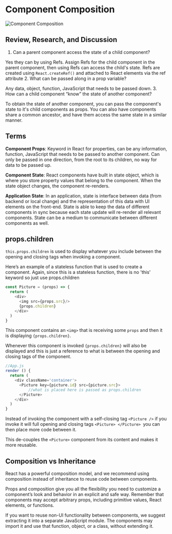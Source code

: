 # Component Composition

![Component Composition](https://res.cloudinary.com/practicaldev/image/fetch/s--uhp38MJ0--/c_imagga_scale,f_auto,fl_progressive,h_420,q_auto,w_1000/https://thepracticaldev.s3.amazonaws.com/i/1cjigsdjmgz5j8lohlch.png)

## Review, Research, and Discussion

1. Can a parent component access the state of a child component?

Yes they can by using Refs. Assign Refs for the child component in the parent component, then using Refs can access the child's state. Refs are created using `React.createRef()` and attached to React elements via the ref attribute
2. What can be passed along in a prop variable?

Any data, object, function, JavaScript that needs to be passed down.
3. How can a child component “know” the state of another component?

To obtain the state of another component, you can pass the component's state to it's child components as props. You can also have components share a common ancestor, and have them access the same state in a similar manner.

## Terms

**Component Props**: Keyword in React for properties, can be any information, function, JavaScript that needs to be passed to another component. Can only be passed in one direction, from the root to its children, no way for data to be passed up.

**Component State**: React components have built in state object, which is where you store property values that belong to the component. When the state object changes, the component re-renders.

**Application State**: In an application, state is interface between data (from backend or local change) and the representation of this data with UI elements on the front-end. State is able to keep the data of different components in sync because each state update will re-render all relevant components. State can be a medium to communicate between different components as well.

## props.children

`this.props.children` is used to display whatever you include between the opening and closing tags when invoking a component.

Here’s an example of a stateless function that is used to create a component. Again, since this is a stateless function, there is no 'this' keyword so just use props.children

```js 
const Picture = (props) => {
  return (
    <div>
      <img src={props.src}/>
      {props.children}
    </div>
  )
}
```

This component contains an `<img>` that is receiving some `props` and then it is displaying `{props.children}`.

Whenever this component is invoked `{props.children}` will also be displayed and this is just a reference to what is between the opening and closing tags of the component.

```js
//App.js
render () {
  return (
    <div className='container'>
      <Picture key={picture.id} src={picture.src}>
          //what is placed here is passed as props.children  
      </Picture>
    </div>
  )
}
```

Instead of invoking the component with a self-closing tag `<Picture />` if you invoke it will full opening and closing tags `<Picture> </Picture> `you can then place more code between it.

This de-couples the `<Picture>` component from its content and makes it more reusable.

## Composition vs Inheritance

React has a powerful composition model, and we recommend using composition instead of inheritance to reuse code between components.

Props and composition give you all the flexibility you need to customize a component’s look and behavior in an explicit and safe way. Remember that components may accept arbitrary props, including primitive values, React elements, or functions.

If you want to reuse non-UI functionality between components, we suggest extracting it into a separate JavaScript module. The components may import it and use that function, object, or a class, without extending it.
